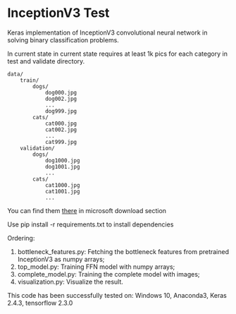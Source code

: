 # InceptionV3 Test
Keras implementation of InceptionV3 convolutional neural network in solving binary classification problems.

In current state in current state requires at least 1k pics for each category in  test and validate directory.
```
data/
    train/
        dogs/
            dog000.jpg
            dog002.jpg
            ...
            dog999.jpg
        cats/
            cat000.jpg
            cat002.jpg
            ...
            cat999.jpg
    validation/
        dogs/
            dog1000.jpg
            dog1001.jpg
            ...
        cats/
            cat1000.jpg
            cat1001.jpg
            ...
```
You can find them [there](www.microsoft.com/en-us/download/details.aspx) in microsoft download section

Use pip install -r requirements.txt to install dependencies

Ordering:
 1. bottleneck_features.py: Fetching the bottleneck features from pretrained InceptionV3 as numpy arrays;
 2. top_model.py: Training FFN model with numpy arrays;
 3. complete_model.py: Training the complete model with images;
 4. visualization.py: Visualize the result.
 
This code has been successfully tested on:
Windows 10, Anaconda3, Keras 2.4.3, tensorflow 2.3.0
